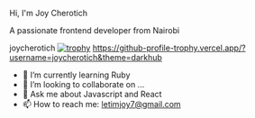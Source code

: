 Hi, I'm Joy Cherotich

A passionate frontend developer from Nairobi

joycherotich
[![trophy](https://github-profile-trophy.vercel.app/?username=joycherotich)](https://github.com/joycherotich/github-profile-trophy)
https://github-profile-trophy.vercel.app/?username=joycherotich&theme=darkhub


- 🌱 I’m currently learning Ruby
- 👯 I’m looking to collaborate on ...
- 💬 Ask me about Javascript and React
- 📫 How to reach me: letimjoy7@gmail.com

